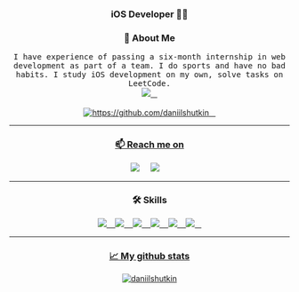 <h3 align="center">iOS Developer 👨‍💻</h3>
<!--<div align="center">
    <img alt="GIF"  src="https://github.com/daniilshutkin/daniilshutkin/blob/main/images/header.gif?raw=true" width="725" height="210" />
</div>-->

<h3 align="center">🚀 About Me</h3>
<p align="center">
    <samp>I have experience of passing a six-month internship in web development as part of a team. I do sports and have no bad habits. I study iOS development on my own, solve tasks on LeetCode.
    </samp>
    <br>
    <a target="_blank"href="https://leetcode.com/DaniilShutkin/"><img src="https://img.shields.io/badge/LeetCode-000000?style=for-the-badge&logo=LeetCode&logoColor=#d16c06" />&nbsp;&nbsp;&nbsp;
    <br> <br>  
    <img src="https://komarev.com/ghpvc/?username=daniilshutkin" alt="https://github.com/daniilshutkin" />&nbsp;&nbsp;&nbsp;
</p>

<hr>
<h3 align="center">📫 Reach me on</h3>
<p align="center">
  <a target="_blank"href="https://www.linkedin.com/in/daniilshutkin/"><img src="https://img.shields.io/badge/linkedin-%230077B5.svg?&style=for-the-badge&logo=linkedin&logoColor=white" /></a>&nbsp;&nbsp;&nbsp;&nbsp;
  <a href="mailto:danya.message@gmail.com"><img src="https://img.shields.io/badge/gmail-%23D14836.svg?&style=for-the-badge&logo=gmail&logoColor=white" /></a>&nbsp;&nbsp;&nbsp;&nbsp;
</p>

<hr>

<h3 align="center">🛠 Skills</h3>
<p align="center">
  <a href="https://docs.microsoft.com/en-us/dotnet/csharp/"><img src="https://img.shields.io/badge/c%23-%23239120.svg?style=for-the-badge&logo=c-sharp&logoColor=white" />&nbsp;&nbsp;&nbsp;
  <a href="https://dev.mysql.com/doc/"><img src="https://img.shields.io/badge/mysql-%2300f.svg?style=for-the-badge&logo=mysql&logoColor=white" />&nbsp;&nbsp;&nbsp;
  <a href="https://kotlinlang.org/docs/home.html"><img src="https://img.shields.io/badge/kotlin-%230095D5.svg?style=for-the-badge&logo=kotlin&logoColor=white" />&nbsp;&nbsp;&nbsp;
  <a href="https://www.php.net/docs.php"><img src="https://img.shields.io/badge/php-%23777BB4.svg?style=for-the-badge&logo=php&logoColor=white" />&nbsp;&nbsp;&nbsp;
  <a href="https://devdocs.io/css/"><img src="https://img.shields.io/badge/css3-%231572B6.svg?style=for-the-badge&logo=css3&logoColor=white" />&nbsp;&nbsp;&nbsp;
  <a href="https://www.swift.org/documentation/"><img src="https://img.shields.io/badge/swift-F54A2A?style=for-the-badge&logo=swift&logoColor=white" />&nbsp;&nbsp;&nbsp;
</p>

<hr>

<h3 align="center">📈 My github stats</h3>

<p align="center"> 
    <img src="https://github-readme-stats.vercel.app/api?username=daniilshutkin&show_icons=true&theme=dark" alt="daniilshutkin" />
</p>